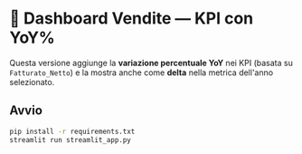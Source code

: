 # 🍷 Dashboard Vendite — KPI con YoY%

Questa versione aggiunge la **variazione percentuale YoY** nei KPI (basata su `Fatturato_Netto`) e la mostra anche come **delta** nella metrica dell'anno selezionato.

## Avvio
```bash
pip install -r requirements.txt
streamlit run streamlit_app.py
```
